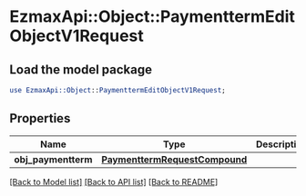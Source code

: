 # EzmaxApi::Object::PaymenttermEditObjectV1Request

## Load the model package
```perl
use EzmaxApi::Object::PaymenttermEditObjectV1Request;
```

## Properties
Name | Type | Description | Notes
------------ | ------------- | ------------- | -------------
**obj_paymentterm** | [**PaymenttermRequestCompound**](PaymenttermRequestCompound.md) |  | 

[[Back to Model list]](../README.md#documentation-for-models) [[Back to API list]](../README.md#documentation-for-api-endpoints) [[Back to README]](../README.md)


